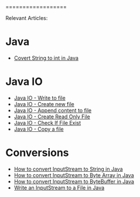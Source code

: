 ==================

Relevant Articles:

# Java

* [Covert String to int in Java](https://frontbackend.com/java/covert-string-to-int-in-java)


# Java IO

* [Java IO - Write to file](https://frontbackend.com/java/java-io-write-to-file)
* [Java IO - Create new file](https://frontbackend.com/java/java-io-create-new-file)
* [Java IO - Append content to file](https://frontbackend.com/java/java-io-append-content-to-file)
* [Java IO - Create Read Only File](https://frontbackend.com/java/java-io-create-read-only-file)
* [Java IO - Check If File Exist](https://frontbackend.com/java/java-io-check-if-file-exist)
* [Java IO - Copy a file](https://frontbackend.com/java/java-io-copy-a-file)

# Conversions

* [How to convert InputStream to String in Java](https://frontbackend.com/java/how-to-convert-inputstream-to-string-in-java)
* [How to convert InputStream to Byte Array in Java](https://frontbackend.com/java/how-to-convert-inputstream-to-byte-array-in-java)
* [How to convert InputStream to ByteBuffer in Java](https://frontbackend.com/java/how-to-convert-inputstream-to-bytebuffer-in-java)
* [Write an InputStream to a File in Java](https://frontbackend.com/java/write-an-inputstream-to-a-file-in-java)



